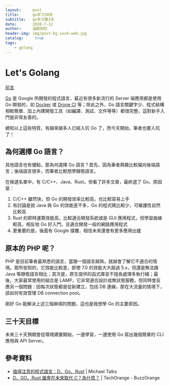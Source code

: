 ```yaml
---
layout:     post
title:      go学习30天
subtitle:   go学习第1天
date:       2020-7-12
author:     油腻斜杠
header-img: img/post-bg-ios9-web.jpg
catalog: 	 true
tags:
    - golang
---
```

# Let's Golang

[前言](https://github.com/MilesChou/book-start-golang-30-days)

[Go][] 是 Google 所開發的程式語言，最近有很多新流行的 Server 端應用都是使用 Go 開發的，如 [Docker][] 或 [Drone CI][] 等；除此之外，Go 語言關鍵字少、程式結構相較簡單、加上內建開發工具（如編譯、測試、文件等等）都很完整，這對新手入門是非常友善的。

總和以上這些特質，有越來越多人已經入坑 Go 了，而今天開始，筆者也要入坑了！  

## 為何選擇 Go 語言？

其他語言也有優點，那為何選擇 Go 語言？首先，因為筆者興趣比較偏向後端語言；後端語言很多，而筆者比較想學靜態語言。

在候選名單中，有 C/C++、Java、Rust，但看了許多文章，最終選了 Go，原因是：

1. C/C++ 雖然快，但 Go 的開發效率比較高，也比較容易上手
2. 有討論是說 Java 與 Go 的效能差不多，Go 的程式碼比較少，可維護性自然比較高
3. Rust 的即時運算效能高，比較適合開發系統或是 GUI 應用程式，但學習曲線較高，相反地 Go 好入門，且適合開發一般的網路應用程式
4. 更重要的是，後面有 Google 撐腰，相信未來還會有更多應用出爐

## 原本的 PHP 呢？

PHP 是目前筆者最熟悉的語言，當跟一個語言越熟，就越會了解它不適合的情境。眾所皆知的，它效能比較差，即使 7.0 的效能大大超過 5.x，但還是無法跟 Java 等靜態語言相比；其次是，原生提供的函式庫並不擅長處理多執行緒；最後，大家最常使用的組合是 LAMP，它非常適合設計成無狀態服務，但同時會反應另一個問題：因每次狀態都是從新建立，包括 DB 連線，那在大流量的情境下，該如何有效管理 DB connection pool。

剛好 Go 能解決上述三個麻煩的問題，這也是我想學 Go 的主要原因。

## 三十天目標

未來三十天預期會從環境建置開始，一邊學習，一邊使用 Go 寫出幾個簡單的 CLI 應用與 API Server。

## 參考資料

* [值得注意的程式語言：D、Go、Rust](http://blog.cwchen.tw/programming/2016/12/02/the-languages-worth-noting-d-go-rust/) | Michael Talks
* [D、GO、Rust 誰會在未來取代 C？為什麼？](https://buzzorange.com/techorange/2015/11/18/which-can-replace-language-c/) | TechOrange - BuzzOrange

[Docker]: https://www.docker.com/
[Drone CI]: https://drone.io/
[Go]: https://zh.wikipedia.org/wiki/Go
